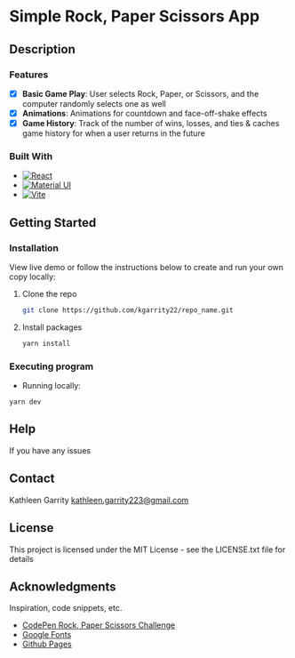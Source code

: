 # Simple Rock, Paper Scissors App


## Description

### Features
- [X] **Basic Game Play**: User selects Rock, Paper, or Scissors, and the computer randomly selects one as well
- [X] **Animations**: Animations for countdown and face-off-shake effects
- [X] **Game History**: Track of the number of wins, losses, and ties & caches game history for when a user returns in the future

### Built With

* [![React][React.js]][React-url]
* [![Material UI][Material-ui]][Material-url]
* [![Vite][Vite]][Vite-url]


## Getting Started

### Installation

View live demo or follow the instructions below to create and run your own copy locally:

1. Clone the repo
   ```sh
   git clone https://github.com/kgarrity22/repo_name.git
   ```
2. Install packages
   ```sh
   yarn install
   ```

### Executing program

* Running locally:
```
yarn dev
```


## Help

If you have any issues 

## Contact

Kathleen Garrity
kathleen.garrity223@gmail.com

<!-- ## Version History

- 0.2
    - Various bug fixes and optimizations
    - See [commit change]() or See [release history]()
- 0.1
    - Initial Release -->

## License

This project is licensed under the MIT License - see the LICENSE.txt file for details

## Acknowledgments

Inspiration, code snippets, etc.
* [CodePen Rock, Paper Scissors Challenge](https://codepen.io/challenges/2024/september/1)
* [Google Fonts](https://fonts.google.com/)
* [Github Pages](https://pages.github.com/)



[React.js]: https://img.shields.io/badge/React-20232A?style=for-the-badge&logo=react&logoColor=61DAFB
[React-url]: https://reactjs.org/
[Material-UI]: https://img.shields.io/badge/mui-20232A?style=for-the-badge&logo=mui&logoColor=007FFF
[Material-url]: https://mui.com/material-ui/
[Vite]: https://img.shields.io/badge/vite-20232A?style=for-the-badge&logo=vite&logoColor=646CFF
[Vite-url]: https://vitejs.dev/



